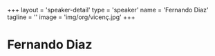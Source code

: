 +++
layout = 'speaker-detail'
type = 'speaker'
name = 'Fernando Diaz'
tagline = ''
image = 'img/org/vicenç.jpg'
+++

# Fernando Diaz
